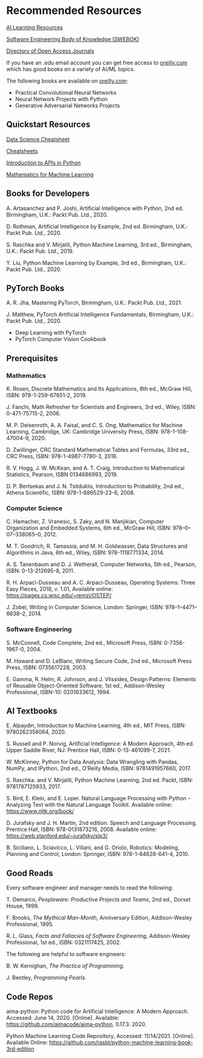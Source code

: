 # Recommended Resources

[AI Learning Resources](https://aicoder.medium.com/ai-learning-resources-b49da21fd3b8)

[Software Engineering Body of Knowledge (SWEBOK)](https://www.computer.org/education/bodies-of-knowledge/software-engineering)

[Directory of Open Access Journals](https://doaj.org)

If you have an .edu email account you can get free access to [oreilly.com](https://www.oreilly.com/) which has  good books on a variety of AI/ML topics.

The following books are available on  [oreilly.com](https://www.oreilly.com/):

- Practical Convolutional Neural Networks
- Neural Network Projects with Python
- Generative Adversarial Networks Projects



## Quickstart Resources

[Data Science Cheatsheet](https://github.com/aaronwangy/Data-Science-Cheatsheet)

[Cheatsheets](https://github.com/Neklaustares-tPtwP/Resources/tree/main/Cheat%20Sheets)

[Introduction to APIs in Python](https://towardsdatascience.com/quick-fire-guide-to-apis-in-python-891dd98c8877?source=rss----7f60cf5620c9---4)


[Mathematics for Machine Learning](https://mml-book.github.io/)


## Books for Developers

A. Artasanchez and P. Joshi, Artificial Intelligence with Python, 2nd ed. Birmingham, U.K.: Packt Pub. Ltd., 2020.

D. Rothman, Artificial Intelligence by Example, 2nd ed. Birmingham, U.K.: Packt Pub. Ltd., 2020.

S. Raschka and V. Mirjalili, Python Machine Learning, 3rd ed., Birmingham, U.K.: Packt Pub. Ltd., 2019.

Y. Liu, Python Machine Learning by Example, 3rd ed., Birmingham, U.K.: Packt Pub. Ltd., 2020.


## PyTorch Books

A. R. Jha, Mastering PyTorch, Birmingham, U.K.: Packt Pub. Ltd., 2021.

J. Matthew, PyTorch Artificial Intelligence Fundamentals, Birmingham, U.K.: Packt Pub. Ltd., 2020.

- Deep Learning with PyTorch
- PyTorch Computer Vision Cookbook



## Prerequisites

### Mathematics

K. Rosen, Discrete Mathematics and Its Applications, 8th ed., McGraw Hill, ISBN: 978-1-259-67651-2, 2019. 

J. Fanchi, Math Refresher for Scientists and Engineers, 3rd ed., Wiley, ISBN: 0-471-75715-2, 2006. 

M. P. Deisenroth, A. A. Faisal, and C. S. Ong, Mathematics for Machine Learning, Cambridge, UK: Cambridge University Press, ISBN: 978-1-108-47004-9, 2020.

D. Zwillinger, CRC Standard Mathematical Tables and Formulas, 33rd ed., CRC Press, ISBN: 978-1-4987-7780-3, 2018.

R. V. Hogg, J. W. McKean, and A. T. Craig, Introduction to Mathematical Statistics, Pearson, ISBN 0134686993, 2019.  

D. P. Bertsekas and J. N. Tsitduklis, Introduction to Probability, 2nd ed., Athena Scientific, ISBN: 978-1-886529-23-6, 2008. 

### Computer Science

C. Hamacher, Z. Vranesic, S. Zaky, and N. Manjikian, Computer Organization and Embedded Systems, 6th ed., McGraw Hill, ISBN: 978–0–07–338065–0, 2012. 

M. T. Goodrich, R. Tamassia, and M. H. Goldwasser, Data Structures and Algorithms in Java, 6th ed., Wiley, ​ISBN: 978-1118771334, 2014. 

A. S. Tanenbaum and D. J. Wetherall, Computer Networks, 5th ed., Pearson, ISBN: 0-13-212695-8, 2011. 

R. H. Arpaci-Dusseau and A. C. Arpaci-Dusseau, Operating Systems: Three Easy Pieces, 2018, v. 1.01, Available online: https://pages.cs.wisc.edu/~remzi/OSTEP/

J. Zobel, Writing in Computer Science, London: Springer, ISBN: 978–1–4471–6638–2, 2014.

### Software Engineering

S. McConnell, Code Complete, 2nd ed., Microsoft Press, ISBN: 0-7356-1967-0, 2004. 

M. Howard and D. LeBlanc, Writing Secure Code, 2nd ed., Microsoft Press Press, ISBN: 0735617228, 2003. 

E. Gamma, R. Helm, R. Johnson, and J. Vlissides, Design Patterns: Elements of Reusable Object-Oriented Software, 1st ed., Addison-Wesley Professional, ISBN-10: 0201633612, 1994. 



## AI Textbooks

E. Alpaydin, Introduction to Machine Learning, 4th ed., MIT Press, ISBN: 9780262358064, 2020.

S. Russell and P. Norvig, Artificial Intelligence: A Modern Approach, 4th ed. Upper Saddle River, NJ: Prentice Hall, ISBN: 0-13-461099-7, 2021.


W. McKinney, Python for Data Analysis: Data Wrangling with Pandas, NumPy, and IPython, 2nd ed., O’Reilly Media, ISBN: 9781491957660, 2017.

S. Raschka. and V. Mirjalili, Python Machine Learning, 2nd ed. Packt, ISBN: 9781787125933, 2017.

S. Bird, E. Klein, and E. Loper. Natural Language Processing with Python – Analyzing Text with the Natural Language Toolkit. Available online: https://www.nltk.org/book/

D. Jurafsky and J. H. Martin, 2nd edition. Speech and Language Processing. Prentice Hall, ISBN: 978-0131873216, 2008. Available online: https://web.stanford.edu/~jurafsky/slp3/


B. Siciliano, L. Sciavicco, L. Villani, and G. Oriolo, Robotics: Modeling, Planning and Control, London: Springer, ISBN: 978-1-84628-641-4, 2010.



## Good Reads

Every software engineer and manager needs to read the following:

T. Demarco, _Peopleware: Productive Projects and Teams_, 2nd ed., Dorset House, 1999. 

F. Brooks, _The Mythical Man-Month_, Anniversary Edition, Addison-Wesley Professional, 1995. 

R. L. Glass, _Facts and Fallacies of Software Engineering_, Addison-Wesley Professional, 1st ed., ISBN: 0321117425, 2002.


The following are helpful to software engineers:

B. W. Kernighan, _The Practice of Programming_.

J. Bentley, _Programming Pearls_.



## Code Repos

aima-python: Python code for Artificial Intelligence: A Modern Approach. Accessed: June 14, 2020. [Online]. Available: https://github.com/aimacode/aima-python, 0.17.3. 2020.

Python Machine Learning Code Repository, Accessed: 11/14/2021. [Online].  Available Online: https://github.com/rasbt/python-machine-learning-book-3rd-edition

